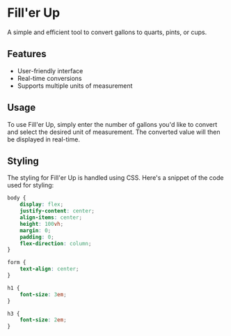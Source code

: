 # Fill'er Up

A simple and efficient tool to convert gallons to quarts, pints, or cups.

## Features

- User-friendly interface
- Real-time conversions
- Supports multiple units of measurement

## Usage

To use Fill'er Up, simply enter the number of gallons you'd like to convert and select the desired unit of measurement. The converted value will then be displayed in real-time.

## Styling

The styling for Fill'er Up is handled using CSS. Here's a snippet of the code used for styling:

```css
body {
    display: flex;
    justify-content: center;
    align-items: center;
    height: 100vh;
    margin: 0;
    padding: 0;
    flex-direction: column;
}

form {
    text-align: center;
}

h1 {
    font-size: 3em;
}

h3 {
    font-size: 2em;
}
